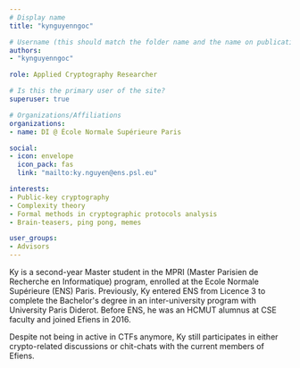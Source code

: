 ```yaml
---
# Display name
title: "kynguyenngoc"

# Username (this should match the folder name and the name on publications)
authors:
- "kynguyenngoc"

role: Applied Cryptography Researcher

# Is this the primary user of the site?
superuser: true

# Organizations/Affiliations
organizations:
- name: DI @ École Normale Supérieure Paris

social:
- icon: envelope
  icon_pack: fas
  link: "mailto:ky.nguyen@ens.psl.eu"

interests:
- Public-key cryptography
- Complexity theory
- Formal methods in cryptographic protocols analysis
- Brain-teasers, ping pong, memes

user_groups:
- Advisors
---
```


Ky is a second-year Master student in the MPRI (Master Parisien de Recherche en Informatique) program, enrolled at the Ecole Normale Supérieure (ENS) Paris. Previously, Ky entered ENS from Licence 3 to complete the Bachelor's degree in an inter-university program with University Paris Diderot. Before ENS, he was an HCMUT alumnus at CSE faculty and joined Efiens in 2016.

Despite not being in active in CTFs anymore, Ky still participates in either crypto-related discussions or chit-chats with the current members of Efiens.
